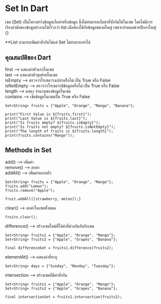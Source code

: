 # Set In Dart
เซต (Set) เป็นโครงสรา้งข้อมูลเก็บค่าหรือข้อมูล ซึ่งไม่สามารถเก็บค่าที่ซ้ำกันได้ในเซต โดยไม่มีการเรียงลำดับของข้อมูลทำงานได้เร็วกว่า list เมือต้องใช้กับข้อมูลขนาดใหญ่
  เซตจะกำหนดด้วยปีกกาใหญ่ {}
  
**List สามารถเพิ่มค่าซ้ำกันได้แต่ Set ไม่สามารถทำได้
## คุณสมบัติของ Dart
first --> แสดงค่าตัวแรกในเซต  
last --> แสดงค่าตัวสุดท้ายในเซต  
isEmpty --> ตรวจว่าใรเซตว่างเปล่าหรือไม่ เป็น True หรือ False  
isNotEmpty --> ตรวจว่าใรเซตว่ามีข้อมูลหรือไม่ เป็น True หรือ False  
length --> แสดง จำนวนของข้อมูลในเซต  
contains --> เช็คข้อมูลในเซตเป็น True หรือ False

    Set<String> fruits = {"Apple", "Orange", "Mango", "Banana"};
    
    print("First Value is ${fruits.first}");
    print("Last Value is ${fruits.last}");
    print("Is fruits empty? ${fruits.isEmpty}");
    print("Is fruits not empty? ${fruits.isNotEmpty}");
    print("The length of fruits is ${fruits.length}");
    print(fruits.contains("Mango"));

## Methods in Set
add() --> เพิ่มค่า  
remove() --> ลบค่า  
addAll() --> เพิ่มค่าหลายตัว


    Set<String> fruits = {"Apple", "Orange", "Mango"};
    fruits.add("Lemon");
    fruits.remove("Apple");
    
    fruit.addAll([strawberry, melon]);}

clear() --> ลบค่าในเซตทั้งหมด  

    fruits.clear();
difference() --> สร้างเซตใหม่ที่ใส่ค่าที่ต่างกันกับอีกเซต  

    Set<String> fruits1 = {"Apple", "Orange", "Mango"};
    Set<String> fruits2 = {"Apple", "Grapes", "Banana"};

    final differenceSet = fruits1.difference(fruits2);
elementAt() --> แสดงค่าที่ระบุ  

    Set<String> days = {"Sunday", "Monday", "Tuesday"};
intersection --> สร้างเซตที่มีค่าซ้ำกัน  

    Set<String> fruits1 = {"Apple", "Orange", "Mango"};
    Set<String> fruits2 = {"Apple", "Grapes", "Banana"};

    final intersectionSet = fruits1.intersection(fruits2);

